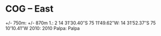 # COG – East

+/- 750m: +/- 870m
1.: 2
14 31’30.40″S 75 11’49.62″W: 14 31’52.37″S 75 10’10.41″W
2010: 2010
Palpa: Palpa